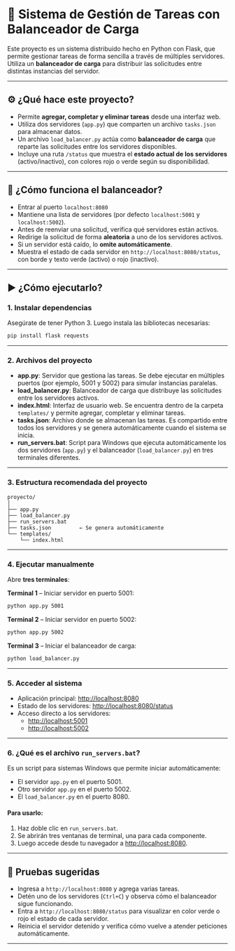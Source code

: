 # 🧠 Sistema de Gestión de Tareas con Balanceador de Carga

Este proyecto es un sistema distribuido hecho en Python con Flask, que permite gestionar tareas de forma sencilla a través de múltiples servidores. Utiliza un **balanceador de carga** para distribuir las solicitudes entre distintas instancias del servidor.

---

## ⚙️ ¿Qué hace este proyecto?

- Permite **agregar, completar y eliminar tareas** desde una interfaz web.
- Utiliza dos servidores (`app.py`) que comparten un archivo `tasks.json` para almacenar datos.
- Un archivo `load_balancer.py` actúa como **balanceador de carga** que reparte las solicitudes entre los servidores disponibles.
- Incluye una ruta `/status` que muestra el **estado actual de los servidores** (activo/inactivo), con colores rojo o verde según su disponibilidad.

---

## 🧭 ¿Cómo funciona el balanceador?

- Entrar al puerto `localhost:8080`
- Mantiene una lista de servidores (por defecto `localhost:5001` y `localhost:5002`).
- Antes de reenviar una solicitud, verifica qué servidores están activos.
- Redirige la solicitud de forma **aleatoria** a uno de los servidores activos.
- Si un servidor está caído, lo **omite automáticamente**.
- Muestra el estado de cada servidor en `http://localhost:8080/status`, con borde y texto verde (activo) o rojo (inactivo).

---

## ▶️ ¿Cómo ejecutarlo?

### 1. Instalar dependencias

Asegúrate de tener Python 3. Luego instala las bibliotecas necesarias:

```bash
pip install flask requests
```

---

### 2. Archivos del proyecto

- **app.py**: Servidor que gestiona las tareas. Se debe ejecutar en múltiples puertos (por ejemplo, 5001 y 5002) para simular instancias paralelas.
- **load_balancer.py**: Balanceador de carga que distribuye las solicitudes entre los servidores activos.
- **index.html**: Interfaz de usuario web. Se encuentra dentro de la carpeta `templates/` y permite agregar, completar y eliminar tareas.
- **tasks.json**: Archivo donde se almacenan las tareas. Es compartido entre todos los servidores y se genera automáticamente cuando el sistema se inicia.
- **run_servers.bat**: Script para Windows que ejecuta automáticamente los dos servidores (`app.py`) y el balanceador (`load_balancer.py`) en tres terminales diferentes.

---

### 3. Estructura recomendada del proyecto

```
proyecto/
│
├── app.py
├── load_balancer.py
├── run_servers.bat
├── tasks.json         ← Se genera automáticamente
└── templates/
    └── index.html
```

---

### 4. Ejecutar manualmente

Abre **tres terminales**:

**Terminal 1** – Iniciar servidor en puerto 5001:
```bash
python app.py 5001
```

**Terminal 2** – Iniciar servidor en puerto 5002:
```bash
python app.py 5002
```

**Terminal 3** – Iniciar el balanceador de carga:
```bash
python load_balancer.py
```

---

### 5. Acceder al sistema

- Aplicación principal: [http://localhost:8080](http://localhost:8080)
- Estado de los servidores: [http://localhost:8080/status](http://localhost:8080/status)
- Acceso directo a los servidores:
  - [http://localhost:5001](http://localhost:5001)
  - [http://localhost:5002](http://localhost:5002)

---

### 6. ¿Qué es el archivo `run_servers.bat`?

Es un script para sistemas Windows que permite iniciar automáticamente:

- El servidor `app.py` en el puerto 5001.
- Otro servidor `app.py` en el puerto 5002.
- El `load_balancer.py` en el puerto 8080.

#### Para usarlo:

1. Haz doble clic en `run_servers.bat`.
2. Se abrirán tres ventanas de terminal, una para cada componente.
3. Luego accede desde tu navegador a [http://localhost:8080](http://localhost:8080).

---

## 🧪 Pruebas sugeridas

- Ingresa a `http://localhost:8080` y agrega varias tareas.
- Detén uno de los servidores (`Ctrl+C`) y observa cómo el balanceador sigue funcionando.
- Entra a `http://localhost:8080/status` para visualizar en color verde o rojo el estado de cada servidor.
- Reinicia el servidor detenido y verifica cómo vuelve a atender peticiones automáticamente.

---
